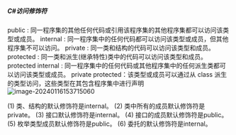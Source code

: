 ##### C#访问修饰符

public : 同一程序集的其他任何代码或引用该程序集的其他程序集都可以访问该类型或成员。
internal : 同一程序集中的任何代码都可以访问该类型或成员，但其他程序集不可以访问。
private : 同一类和结构的代码可以访问该类型和成员。
protected : 同一类和派生(继承特性)类中的代码可以访问该类型和成员。
protected internal :  同一程序集中的任何代码或其他程序集中的任何派生类都可以访问该类型或成员。
private protected：该类型或成员可以通过从 class 派生的类型访问，这些类型在其包含程序集中进行声明
![image-20240116153715060](C#知识点_markdown_image/image-20240116153715060.png)

(1) 类、结构的默认修饰符是internal。
(2) 类中所有的成员默认修饰符是private。
(3) 接口默认修饰符是internal。
(4) 接口的成员默认修饰符是public。
(5) 枚举类型成员默认修饰符是public。
(6) 委托的默认修饰符是internal。


